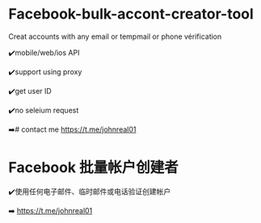 # Facebook-bulk-accont-creator-tool
Creat accounts with any email or tempmail or phone vérification 

✔️mobile/web/ios API

✔️support using proxy

✔️get user ID 

✔️no seleium request

➡️# contact me
https://t.me/johnreal01


# Facebook 批量帐户创建者

✔️使用任何电子邮件、临时邮件或电话验证创建帐户

➡️ https://t.me/johnreal01
